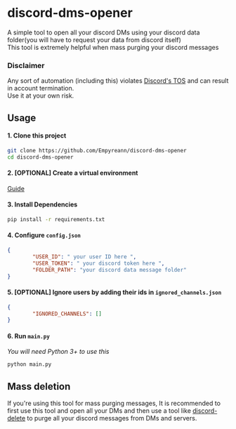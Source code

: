 # discord-dms-opener

A simple tool to open all your discord DMs using your discord data folder(you will have to request your data from discord itself)  
This tool is extremely helpful when mass purging your discord messages

### Disclaimer
Any sort of automation (including this) violates [Discord's TOS](https://support.discord.com/hc/en-us/articles/115002192352-Automated-user-accounts-self-bots) and can result in account termination.  
Use it at your own risk.

## Usage 

#### 1. Clone this project 
```bash
git clone https://github.com/Empyreann/discord-dms-opener
cd discord-dms-opener
```
#### 2. [OPTIONAL] Create a virtual environment 
[Guide](https://packaging.python.org/en/latest/guides/installing-using-pip-and-virtual-environments/#creating-a-virtual-environment)
#### 3. Install Dependencies
```bash
pip install -r requirements.txt
```
#### 4. Configure `config.json`
```json
{
        "USER_ID": " your user ID here ",
        "USER_TOKEN": " your discord token here ",
        "FOLDER_PATH": "your discord data message folder"
}
```
#### 5. [OPTIONAL] Ignore users by adding their ids in `ignored_channels.json`
```json
{
        "IGNORED_CHANNELS": []
}
```
#### 6. Run `main.py`
*You will need Python 3+ to use this*
```bash
python main.py
```

## Mass deletion 
If you're using this tool for mass purging messages, It is recommended to first use this tool and open all your DMs and then use a tool like [discord-delete](https://github.com/adversarialtools/discord-delete) to purge all your discord messages from DMs and servers.
